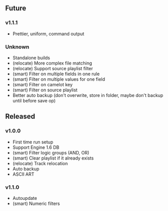 ## Future

### v1.1.1

- Prettier, uniform, command output

### Unknown

- Standalone builds
- (relocate) More complex file matching
- (relocate) Support source playlist filter
- (smart) Filter on multiple fields in one rule
- (smart) Filter on multiple values for one field
- (smart) Filter on camelot key
- (smart) Filter on source playlist
- Better auto backup (don't overwrite, store in folder, maybe don't backup until before save op)

## Released

### v1.0.0

- First time run setup
- Support Engine 1.6 DB
- (smart) Filter logic groups (AND, OR)
- (smart) Clear playlist if it already exists
- (relocate) Track relocation
- Auto backup
- ASCII ART

### v1.1.0

- Autoupdate
- (smart) Numeric filters
